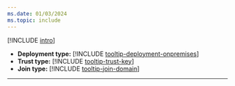 ```yaml
---
ms.date: 01/03/2024
ms.topic: include
---
```


[!INCLUDE [intro](intro.md)]
- **Deployment type:** [!INCLUDE [tooltip-deployment-onpremises](tooltip-deployment-onpremises.md)]
- **Trust type:** [!INCLUDE [tooltip-trust-key](tooltip-trust-key.md)]
- **Join type:** [!INCLUDE [tooltip-join-domain](tooltip-join-domain.md)]
---
